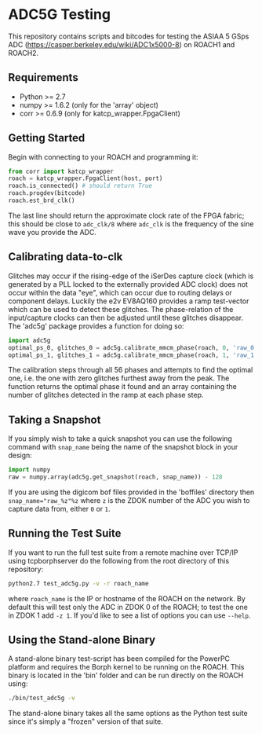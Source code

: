 ADC5G Testing
=============
This repository contains scripts and bitcodes for testing the 
ASIAA 5 GSps ADC (https://casper.berkeley.edu/wiki/ADC1x5000-8) 
on ROACH1 and ROACH2.

Requirements
------------
* Python >= 2.7
* numpy >= 1.6.2 (only for the 'array' object)
* corr >= 0.6.9 (only for katcp_wrapper.FpgaClient)

Getting Started
---------------
Begin with connecting to your ROACH and programming it:
```python
from corr import katcp_wrapper
roach = katcp_wrapper.FpgaClient(host, port)
roach.is_connected() # should return True
roach.progdev(bitcode)
roach.est_brd_clk()
```
The last line should return the approximate clock rate of the FPGA 
fabric; this should be close to `adc_clk/8` where `adc_clk` is the 
frequency of the sine wave you provide the ADC.

Calibrating data-to-clk
-----------------------
Glitches may occur if the rising-edge of the iSerDes capture clock 
(which is generated by a PLL locked to the externally provided ADC clock) 
does not occur within the data "eye", which can occur due to routing delays 
or component delays. Luckily the e2v EV8AQ160 provides a ramp test-vector 
which can be used to detect these glitches. The phase-relation of the 
input/capture clocks can then be adjusted until these glitches disappear. 
The 'adc5g' package provides a function for doing so:
```python
import adc5g
optimal_ps_0, glitches_0 = adc5g.calibrate_mmcm_phase(roach, 0, 'raw_0')
optimal_ps_1, glitches_1 = adc5g.calibrate_mmcm_phase(roach, 1, 'raw_1')
```
The calibration steps through all 56 phases and attempts to find the 
optimal one, i.e. the one with zero glitches furthest away from the peak. 
The function returns the optimal phase it found and an array containing 
the number of glitches detected in the ramp at each phase step.

Taking a Snapshot
-----------------
If you simply wish to take a quick snapshot you can use the following 
command with `snap_name` being the name of the snapshot block in your 
design:
```python
import numpy
raw = numpy.array(adc5g.get_snapshot(roach, snap_name)) - 128
```
If you are using the digicom bof files provided in the 'boffiles' 
directory then `snap_name="raw_%z"%z` where `z` is the ZDOK number 
of the ADC you wish to capture data from, either `0` or `1`.

Running the Test Suite
----------------------
If you want to run the full test suite from a remote machine over 
TCP/IP using tcpborphserver do the following from the root directory 
of this repository:
```bash
python2.7 test_adc5g.py -v -r roach_name 
```
where `roach_name` is the IP or hostname of the ROACH on the network.
By default this will test only the ADC in ZDOK 0 of the ROACH; to test 
the one in ZDOK 1 add `-z 1`.
If you'd like to see a list of options you can use `--help`.

Using the Stand-alone Binary
----------------------------
A stand-alone binary test-script has been compiled for the PowerPC 
platform and requires the Borph kernel to be running on the ROACH.
This binary is located in the 'bin' folder and can be run directly 
on the ROACH using:
```bash
./bin/test_adc5g -v
```
The stand-alone binary takes all the same options as the Python 
test suite since it's simply a "frozen" version of that suite.